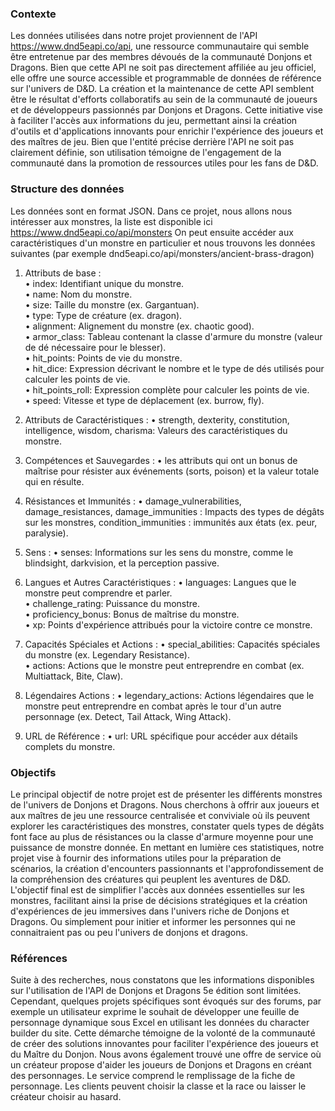 ### Contexte

Les données utilisées dans notre projet proviennent de l'API https://www.dnd5eapi.co/api, une ressource communautaire qui semble être entretenue par des membres dévoués de la communauté Donjons et Dragons. Bien que cette API ne soit pas directement affiliée au jeu officiel, elle offre une source accessible et programmable de données de référence sur l'univers de D&D. La création et la maintenance de cette API semblent être le résultat d'efforts collaboratifs au sein de la communauté de joueurs et de développeurs passionnés par Donjons et Dragons. Cette initiative vise à faciliter l'accès aux informations du jeu, permettant ainsi la création d'outils et d'applications innovants pour enrichir l'expérience des joueurs et des maîtres de jeu. Bien que l'entité précise derrière l'API ne soit pas clairement définie, son utilisation témoigne de l'engagement de la communauté dans la promotion de ressources utiles pour les fans de D&D.




### Structure des données

Les données sont en format JSON.
Dans ce projet, nous allons nous intéresser aux monstres, la liste est disponible ici https://www.dnd5eapi.co/api/monsters
On peut ensuite accéder aux caractéristiques  d'un monstre en particulier et nous trouvons les données suivantes (par exemple dnd5eapi.co/api/monsters/ancient-brass-dragon)

1. Attributs de base :  
	• index: Identifiant unique du monstre.  
	• name: Nom du monstre.  
	• size: Taille du monstre (ex. Gargantuan).  
	• type: Type de créature (ex. dragon).  
	• alignment: Alignement du monstre (ex. chaotic good).  
	• armor_class: Tableau contenant la classe d'armure du monstre (valeur de dé nécessaire pour le blesser).  
	• hit_points: Points de vie du monstre.  
	• hit_dice: Expression décrivant le nombre et le type de dés utilisés pour calculer les points de vie.  
	• hit_points_roll: Expression complète pour calculer les points de vie.  
	• speed: Vitesse et type de déplacement (ex. burrow, fly).  

2. Attributs de Caractéristiques :
	• strength, dexterity, constitution, intelligence, wisdom, charisma: Valeurs des caractéristiques du monstre.  

3. Compétences et Sauvegardes :
	• les attributs qui ont un bonus de maîtrise pour résister aux événements (sorts, poison) et la valeur totale qui en résulte.  

4. Résistances et Immunités :
	• damage_vulnerabilities, damage_resistances, damage_immunities : Impacts des types de dégâts sur les monstres, condition_immunities : immunités aux états (ex. peur, paralysie).  

5. Sens :
	• senses: Informations sur les sens du monstre, comme le blindsight, darkvision, et la perception passive.  

6. Langues et Autres Caractéristiques :
	• languages: Langues que le monstre peut comprendre et parler.  
	• challenge_rating: Puissance du monstre.  
	• proficiency_bonus: Bonus de maîtrise du monstre.  
	• xp: Points d'expérience attribués pour la victoire contre ce monstre.  

7. Capacités Spéciales et Actions :
	• special_abilities: Capacités spéciales du monstre (ex. Legendary Resistance).  
	• actions: Actions que le monstre peut entreprendre en combat (ex. Multiattack, Bite, Claw).  

8. Légendaires Actions :
	• legendary_actions: Actions légendaires que le monstre peut entreprendre en combat après le tour d'un autre personnage (ex. Detect, Tail Attack, Wing Attack).  

9. URL de Référence :
	• url: URL spécifique pour accéder aux détails complets du monstre.  




### Objectifs

Le principal objectif de notre projet est de présenter  les différents monstres de l'univers de Donjons et Dragons. 
Nous cherchons à offrir aux joueurs et aux maîtres de jeu une ressource centralisée et conviviale où ils peuvent explorer les caractéristiques des monstres, constater quels types de dégâts font face au plus de résistances ou la classe d'armure moyenne pour une puissance de monstre donnée.
En mettant en lumière ces statistiques, notre projet vise à fournir des informations utiles pour la préparation de scénarios, la création d'encounters passionnants et l'approfondissement de la compréhension des créatures qui peuplent les aventures de D&D. 
L'objectif final est de simplifier l'accès aux données essentielles sur les monstres, facilitant ainsi la prise de décisions stratégiques et la création d'expériences de jeu immersives dans l'univers riche de Donjons et Dragons.
Ou simplement pour initier et informer les personnes qui ne connaitraient pas ou peu l'univers de donjons et dragons.




### Références

Suite à des recherches, nous constatons que les informations disponibles sur l'utilisation de l'API de Donjons et Dragons 5e édition sont limitées. 
Cependant, quelques projets spécifiques sont évoqués sur des forums, par exemple un utilisateur exprime le souhait de développer une feuille de personnage dynamique sous Excel en utilisant les données du character builder du site. Cette démarche témoigne de la volonté de la communauté de créer des solutions innovantes pour faciliter l'expérience des joueurs et du Maître du Donjon. 
Nous avons également trouvé une offre de service où un créateur propose d'aider les joueurs de Donjons et Dragons en créant des personnages. Le service comprend le remplissage de la fiche de personnage. Les clients peuvent choisir la classe et la race ou laisser le créateur choisir au hasard.